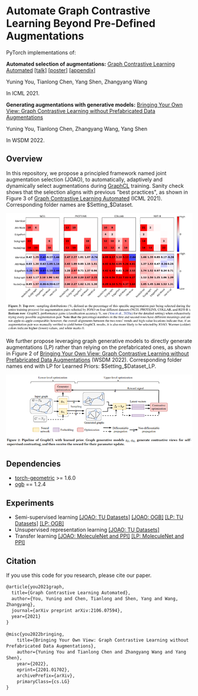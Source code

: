 # Automate Graph Contrastive Learning Beyond Pre-Defined Augmentations

PyTorch implementations of:

**Automated selection of augmentations:** [Graph Contrastive Learning Automated](https://arxiv.org/abs/2106.07594)
[[talk]](https://recorder-v3.slideslive.com/?share=39319&s=4366fe70-48a4-4f2c-952b-2a7ca56d48bf)
[[poster]](https://yyou1996.github.io/files/icml2021_graphcl_automated_poster.pdf)
[[appendix]](https://yyou1996.github.io/files/icml2021_graphcl_automated_supplement.pdf)

Yuning You, Tianlong Chen, Yang Shen, Zhangyang Wang

In ICML 2021.

**Generating augmentations with generative models:** [Bringing Your Own View: Graph Contrastive Learning without Prefabricated Data Augmentations](https://arxiv.org/abs/2201.01702)
<!-- [[talk]](https://recorder-v3.slideslive.com/?share=39319&s=4366fe70-48a4-4f2c-952b-2a7ca56d48bf)
[[poster]](https://yyou1996.github.io/files/icml2021_graphcl_automated_poster.pdf)
[[appendix]](https://yyou1996.github.io/files/icml2021_graphcl_automated_supplement.pdf) -->

Yuning You, Tianlong Chen, Zhangyang Wang, Yang Shen

In WSDM 2022.

## Overview

In this repository, we propose a principled framework named joint augmentation selection (JOAO), to automatically, adaptively and dynamically select augmentations during [GraphCL](https://arxiv.org/abs/2010.13902) training.
Sanity check shows that the selection aligns with previous "best practices", as shown in Figure 3 of [Graph Contrastive Learning Automated](https://arxiv.org/abs/2106.07594) (ICML 2021).  Corresponding folder names are $Setting_$Dataset. 


![](./joao.png)



We further propose leveraging graph generative models to directly generate augmentations (LP) rather than relying on the prefabricated ones, as shown in Figure 2 of [Bringing Your Own View: Graph Contrastive Learning without Prefabricated Data Augmentations](https://arxiv.org/abs/2201.01702) (WSDM 2022).  Corresponding folder names end with LP for Learned Priors: $Setting_$Dataset_LP.   

![](./LP.png)

## Dependencies


* [torch-geometric](https://github.com/rusty1s/pytorch_geometric) >= 1.6.0
* [ogb](https://github.com/snap-stanford/ogb) == 1.2.4


## Experiments

* Semi-supervised learning [[JOAO: TU Datasets]](https://github.com/Shen-Lab/GraphCL_Automated/tree/master/semisupervised_TU) [[JOAO: OGB]](https://github.com/Shen-Lab/GraphCL_Automated/tree/master/semisupervised_OGB) [[LP: TU Datasets]](https://github.com/Shen-Lab/GraphCL_Automated/tree/master/semisupervised_TU_LP) [[LP: OGB]](https://github.com/Shen-Lab/GraphCL_Automated/tree/master/semisupervised_OGB_LP)
* Unsupervised representation learning [[JOAO: TU Datasets]](https://github.com/Shen-Lab/GraphCL_Automated/tree/master/unsupervised_TU)
* Transfer learning [[JOAO: MoleculeNet and PPI]](https://github.com/Shen-Lab/GraphCL_Automated/tree/master/transferLearning_MoleculeNet_PPI) [[LP: MoleculeNet and PPI]](https://github.com/Shen-Lab/GraphCL_Automated/tree/master/transferLearning_MoleculeNet_PPI_LP)

## Citation

If you use this code for you research, please cite our paper.

```
@article{you2021graph,
  title={Graph Contrastive Learning Automated},
  author={You, Yuning and Chen, Tianlong and Shen, Yang and Wang, Zhangyang},
  journal={arXiv preprint arXiv:2106.07594},
  year={2021}
}

@misc{you2022bringing,
    title={Bringing Your Own View: Graph Contrastive Learning without Prefabricated Data Augmentations},
    author={Yuning You and Tianlong Chen and Zhangyang Wang and Yang Shen},
    year={2022},
    eprint={2201.01702},
    archivePrefix={arXiv},
    primaryClass={cs.LG}
}
```
